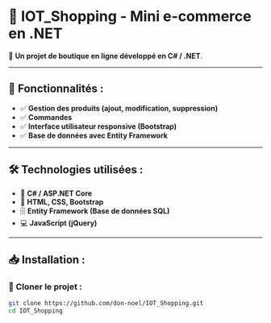 # 🛒 IOT_Shopping - Mini e-commerce en .NET

🚀 **Un projet de boutique en ligne développé en C# / .NET**.

---

## 📌 Fonctionnalités :
- ✅ **Gestion des produits (ajout, modification, suppression)** 
- ✅ **Commandes**  
- ✅ **Interface utilisateur responsive (Bootstrap)** 
- ✅ **Base de données avec Entity Framework**  

---

## 🛠️ Technologies utilisées :
- 🔹 **C# / ASP.NET Core**
- 🎨 **HTML, CSS, Bootstrap**
- 🗄️ **Entity Framework (Base de données SQL)**
- 💻 **JavaScript (jQuery)**

---

## 📥 Installation :
### 📌 Cloner le projet :
```sh
git clone https://github.com/don-noel/IOT_Shopping.git
cd IOT_Shopping
